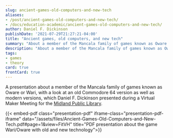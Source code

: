```yaml
---
slug: ancient-games-old-computers-and-new-tech
aliases:
- /post/ancient-games-old-computers-and-new-tech/
- /docs/education-academic/ancient-games-old-computers-and-new-tech/
author: Daniel F. Dickinson
publishDate: '2021-07-29T21:27:21-04:00'
title: "Ancient games, old computers, and new tech"
summary: "About a member of the Mancala family of games known as Oware or Wari, with a look at an old Commodore 64 version as well as modern versions."
description: "About a member of the Mancala family of games known as Oware or Wari, with a look at an old Commodore 64 version as well as modern versions."
tags:
- games
- theory
card: true
frontCard: true
---
```


A presentation about a member of the Mancala family of games known as Oware or Wari, with a look at an old Commodore 64 version as well as modern versions, which Daniel F. Dickinson presented during a Virtual Maker Meeting for the [Midland Public Library](https://midlandlibrary.com).

{{< embed-pdf class="presentation-pdf" iframe-class="presentation-pdf-iframe" data="/assets/files/Ancient-Games-Old-Computers-and-New-Tech.pdf#page=1&view=FitVH" title="PDF presentation about the game Wari/Oware with old and new technology">}}
